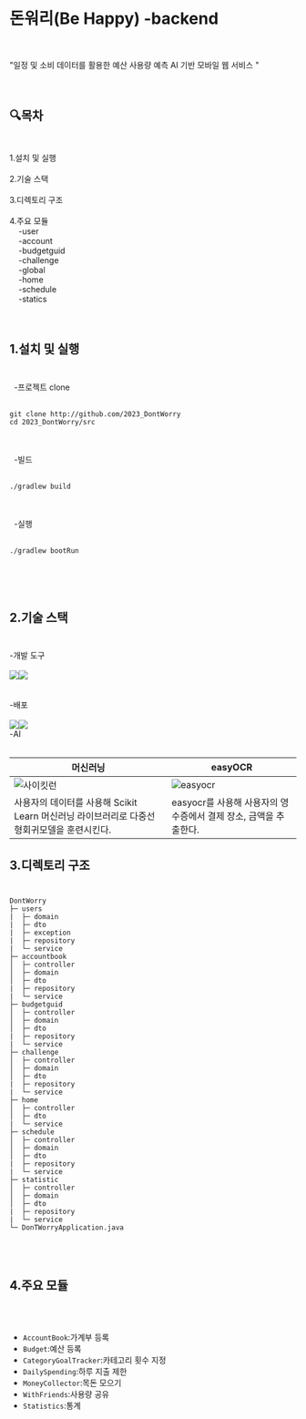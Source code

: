 # 돈워리(Be Happy) -backend <br><br>
"일정 및 소비 데이터를 활용한 예산 사용량 예측 AI 기반 모바일 웹 서비스 "<br><br><br>

## :mag:목차<br><br>
1.설치 및 실행<br><br>
2.기술 스택<br><br>
3.디렉토리 구조<br><br>
4.주요 모듈<br>
&nbsp;&nbsp;&nbsp;&nbsp;-user<br>
&nbsp;&nbsp;&nbsp;&nbsp;-account<br>
&nbsp;&nbsp;&nbsp;&nbsp;-budgetguid<br>
&nbsp;&nbsp;&nbsp;&nbsp;-challenge<br>
&nbsp;&nbsp;&nbsp;&nbsp;-global<br>
&nbsp;&nbsp;&nbsp;&nbsp;-home<br>
&nbsp;&nbsp;&nbsp;&nbsp;-schedule<br>
&nbsp;&nbsp;&nbsp;&nbsp;-statics<br><br><br>


## 1.설치 및 실행<br><br>
&nbsp;&nbsp;-프로젝트 clone<br><br>
```
git clone http://github.com/2023_DontWorry
cd 2023_DontWorry/src
```
<br><br>
&nbsp;&nbsp;-빌드<br><br>
```
./gradlew build
```
<br><br>
&nbsp;&nbsp;-실행<br><br>
```
./gradlew bootRun
```
<br><br><br>
## 2.기술 스택<br><br>
-개발 도구<br><br>
<img src="https://img.shields.io/badge/springboot-6DB33F?style=for-the-badge&logo=springboot&logoColor=white"><img src="https://img.shields.io/badge/MySQL-4479A1?style=for-the-badge&logo=MySQL&logoColor=white"><br><br><br>
-배포<br><br>
<img src="https://img.shields.io/badge/Amazon AWS-232F3E?style=flat-square&logo=amazonaws&logoColor=white"/><img src="https://img.shields.io/badge/Amazon%20EC2-FF9900?style=for-the-badge&logo=Amazon%20EC2&logoColor=white"><br>
-AI<br><br>

|머신러닝|easyOCR|
|------|------|
|![사이킷런](https://github.com/keke5149/2023_DontWorry/assets/110442829/6548e478-007d-40ac-9e73-0a6478d66cd0)|![easyocr](https://github.com/keke5149/2023_DontWorry/assets/110442829/d999b2a5-2aa5-470b-b698-369d7365733f)|
|사용자의 데이터를 사용해 Scikit Learn 머신러닝 라이브러리로 다중선형회귀모델을 훈련시킨다.|easyocr를 사용해 사용자의 영수증에서 결제 장소, 금액을 추출한다.|<br><br><br>

## 3.디렉토리 구조<br><br>
```
DontWorry
├─ users                   
|  ├─ domain
|  ├─ dto
|  ├─ exception
|  ├─ repository
|  └─ service
├─ accountbook                   
│  ├─ controller
│  ├─ domain
│  ├─ dto
|  ├─ repository
|  └─ service
├─ budgetguid
│  ├─ controller
│  ├─ domain
│  ├─ dto
|  ├─ repository
|  └─ service
├─ challenge
│  ├─ controller
│  ├─ domain
│  ├─ dto
|  ├─ repository
|  └─ service
├─ home
│  ├─ controller
│  ├─ dto
|  └─ service
├─ schedule
│  ├─ controller
│  ├─ domain
│  ├─ dto
|  ├─ repository
|  └─ service
├─ statistic
│  ├─ controller
│  ├─ domain
│  ├─ dto
|  ├─ repository
|  └─ service
└─ DonTWorryApplication.java
```
<br><br>
## 4.주요 모듈<br><br><br>
 * ```AccountBook```:가계부 등록<br>
 * ```Budget```:예산 등록<br>
 * ```CategoryGoalTracker```:카테고리 횟수 지정<br>
 * ```DailySpending```:하루 지출 제한<br>
 * ```MoneyCollector```:목돈 모으기<br>
 * ```WithFriends```:사용량 공유<br>
 * ```Statistics```:통계<br>



















